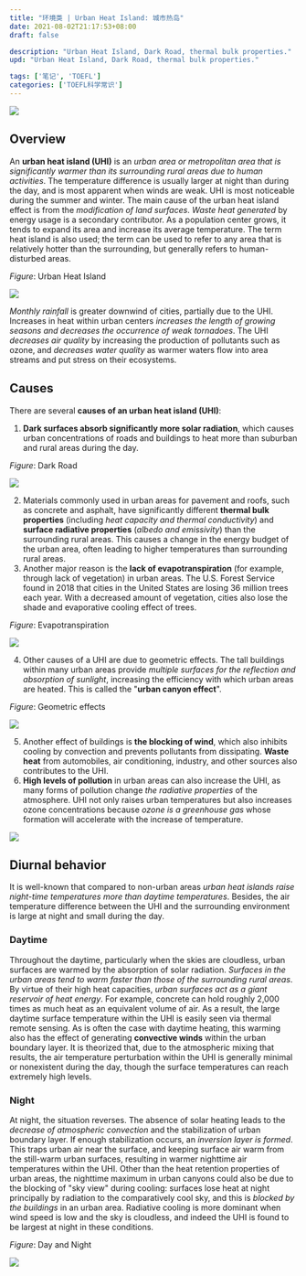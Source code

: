 ```yaml
---
title: "环境类 | Urban Heat Island: 城市热岛"
date: 2021-08-02T21:17:53+08:00
draft: false

description: "Urban Heat Island, Dark Road, thermal bulk properties."
upd: "Urban Heat Island, Dark Road, thermal bulk properties."

tags: ['笔记', 'TOEFL']
categories: ['TOEFL科学常识']
---
```


<!--more-->

![](https://cdn.jsdelivr.net/gh/henrywu97/FigBed@master/Figs/20210819165755.jpg)

## Overview

An **urban heat island (UHI)** is an *urban area or metropolitan area that is significantly warmer than its surrounding rural areas due to human activities*. The temperature difference is usually larger at night than during the day, and is most apparent when winds are weak. UHI is most noticeable during the summer and winter. The main cause of the urban heat island effect is from the *modification of land surfaces*. *Waste heat generated* by energy usage is a secondary contributor. As a population center grows, it tends to expand its area and increase its average temperature. The term heat island is also used; the term can be used to refer to any area that is relatively hotter than the surrounding, but generally refers to human-disturbed areas.

*Figure*: Urban Heat Island

![](https://cdn.jsdelivr.net/gh/henrywu97/FigBed@master/Figs/20210819165717.jpg)

*Monthly rainfall* is greater downwind of cities, partially due to the UHI. Increases in heat within urban centers *increases the length of growing seasons and decreases the occurrence of weak tornadoes*. The UHI *decreases air quality* by increasing the production of pollutants such as ozone, and *decreases water quality* as warmer waters flow into area streams and put stress on their ecosystems.

## Causes

There are several **causes of an urban heat island (UHI)**:

1. **Dark surfaces absorb significantly more solar radiation**, which causes urban concentrations of roads and buildings to heat more than suburban and rural areas during the day.

*Figure*: Dark Road

![](https://cdn.jsdelivr.net/gh/henrywu97/FigBed@master/Figs/20210819165859.jpg)

2. Materials commonly used in urban areas for pavement and roofs, such as concrete and asphalt, have significantly different **thermal bulk properties** (including *heat capacity and thermal conductivity*) and **surface radiative properties** (*albedo and emissivity*) than the surrounding rural areas. This causes a change in the energy budget of the urban area, often leading to higher temperatures than surrounding rural areas.
3. Another major reason is the **lack of evapotranspiration** (for example, through lack of vegetation) in urban areas. The U.S. Forest Service found in 2018 that cities in the United States are losing 36 million trees each year. With a decreased amount of vegetation, cities also lose the shade and evaporative cooling effect of trees.

*Figure*: Evapotranspiration

![](https://cdn.jsdelivr.net/gh/henrywu97/FigBed@master/Figs/20210819170004.jpg)

4. Other causes of a UHI are due to geometric effects. The tall buildings within many urban areas provide *multiple surfaces for the reflection and absorption of sunlight*, increasing the efficiency with which urban areas are heated. This is called the "**urban canyon effect**".

*Figure*: Geometric effects

![](https://cdn.jsdelivr.net/gh/henrywu97/FigBed@master/Figs/20210819170031.jpg)

5. Another effect of buildings is **the blocking of wind**, which also inhibits cooling by convection and prevents pollutants from dissipating. **Waste heat** from automobiles, air conditioning, industry, and other sources also contributes to the UHI.
6. **High levels of pollution** in urban areas can also increase the UHI, as many forms of pollution change *the radiative properties* of the atmosphere. UHI not only raises urban temperatures but also increases ozone concentrations because *ozone is a greenhouse gas* whose formation will accelerate with the increase of temperature.

![](https://cdn.jsdelivr.net/gh/henrywu97/FigBed@master/Figs/20210819222101.jpg)

## Diurnal behavior

It is well-known that compared to non-urban areas *urban heat islands raise night-time temperatures more than daytime temperatures*. Besides, the air temperature difference between the UHI and the surrounding environment is large at night and small during the day.

### Daytime

Throughout the daytime, particularly when the skies are cloudless, urban surfaces are warmed by the absorption of solar radiation. *Surfaces in the urban areas tend to warm faster than those of the surrounding rural areas*. By virtue of their high heat capacities, *urban surfaces act as a giant reservoir of heat energy*. For example, concrete can hold roughly 2,000 times as much heat as an equivalent volume of air. As a result, the large daytime surface temperature within the UHI is easily seen via thermal remote sensing. As is often the case with daytime heating, this warming also has the effect of generating **convective winds** within the urban boundary layer. It is theorized that, due to the atmospheric mixing that results, the air temperature perturbation within the UHI is generally minimal or nonexistent during the day, though the surface temperatures can reach extremely high levels.

### Night

At night, the situation reverses. The absence of solar heating leads to the *decrease of atmospheric convection* and the stabilization of urban boundary layer. If enough stabilization occurs, an *inversion layer is formed*. This traps urban air near the surface, and keeping surface air warm from the still-warm urban surfaces, resulting in warmer nighttime air temperatures within the UHI. Other than the heat retention properties of urban areas, the nighttime maximum in urban canyons could also be due to the blocking of "sky view" during cooling: surfaces lose heat at night principally by radiation to the comparatively cool sky, and this is *blocked by the buildings* in an urban area. Radiative cooling is more dominant when wind speed is low and the sky is cloudless, and indeed the UHI is found to be largest at night in these conditions.

*Figure*: Day and Night

![](https://cdn.jsdelivr.net/gh/henrywu97/FigBed@master/Figs/20210819170057.jpg)